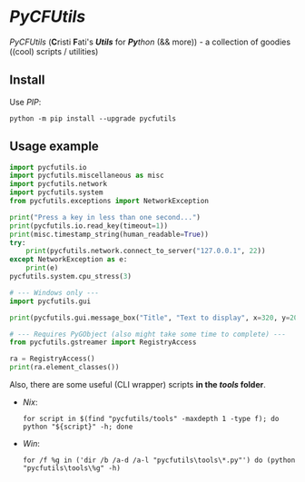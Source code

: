 # *PyCFUtils*

*PyCFUtils* (**C**risti **F**ati's ***Utils*** for ***Py**thon* (&& more)) - a collection of goodies ((cool) scripts / utilities)


## Install

Use *PIP*:

```shell
python -m pip install --upgrade pycfutils
```


## Usage example

```python
import pycfutils.io
import pycfutils.miscellaneous as misc
import pycfutils.network
import pycfutils.system
from pycfutils.exceptions import NetworkException

print("Press a key in less than one second...")
print(pycfutils.io.read_key(timeout=1))
print(misc.timestamp_string(human_readable=True))
try:
    print(pycfutils.network.connect_to_server("127.0.0.1", 22))
except NetworkException as e:
    print(e)
pycfutils.system.cpu_stress(3)

# --- Windows only ---
import pycfutils.gui

print(pycfutils.gui.message_box("Title", "Text to display", x=320, y=200))

# --- Requires PyGObject (also might take some time to complete) ---
from pycfutils.gstreamer import RegistryAccess

ra = RegistryAccess()
print(ra.element_classes())
```

Also, there are some useful (CLI wrapper) scripts **in the *tools* folder**. 

- *Nix*:

    ```lang-bash
    for script in $(find "pycfutils/tools" -maxdepth 1 -type f); do python "${script}" -h; done
    ```

- *Win*:

    ```lang-bat
    for /f %g in ('dir /b /a-d /a-l "pycfutils\tools\*.py"') do (python "pycfutils\tools\%g" -h)
    ```
